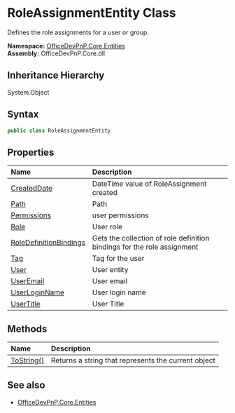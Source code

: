 # RoleAssignmentEntity Class
 Defines the role assignments for a user or group.   

**Namespace:** [OfficeDevPnP.Core.Entities](OfficeDevPnP.Core.Entities.md)  
**Assembly:** OfficeDevPnP.Core.dll  
## Inheritance Hierarchy
System.Object  
## Syntax
```C#
public class RoleAssignmentEntity
```
## Properties
|**Name**|**Description**|
|:-----|:-----|
| [CreatedDate](OfficeDevPnP.Core.Entities.RoleAssignmentEntity.CreatedDate.md) | DateTime value of RoleAssignment created
| [Path](OfficeDevPnP.Core.Entities.RoleAssignmentEntity.Path.md) | Path
| [Permissions](OfficeDevPnP.Core.Entities.RoleAssignmentEntity.Permissions.md) | user permissions
| [Role](OfficeDevPnP.Core.Entities.RoleAssignmentEntity.Role.md) | User role
| [RoleDefinitionBindings](OfficeDevPnP.Core.Entities.RoleAssignmentEntity.RoleDefinitionBindings.md) | Gets the collection of role definition bindings for the role assignment
| [Tag](OfficeDevPnP.Core.Entities.RoleAssignmentEntity.Tag.md) | Tag for the user
| [User](OfficeDevPnP.Core.Entities.RoleAssignmentEntity.User.md) | User entity
| [UserEmail](OfficeDevPnP.Core.Entities.RoleAssignmentEntity.UserEmail.md) | User email
| [UserLoginName](OfficeDevPnP.Core.Entities.RoleAssignmentEntity.UserLoginName.md) | User login name
| [UserTitle](OfficeDevPnP.Core.Entities.RoleAssignmentEntity.UserTitle.md) | User Title
## Methods
|**Name**|**Description**|
|:-----|:-----|
| [ToString()](OfficeDevPnP.Core.Entities.RoleAssignmentEntity.b40365cf.md) | Returns a string that represents the current object
## See also
- [OfficeDevPnP.Core.Entities](OfficeDevPnP.Core.Entities.md)
